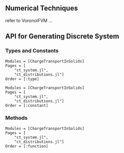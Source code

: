 ## Numerical Techniques
refer to VoronoiFVM ... 

## API for Generating Discrete System
### Types and Constants


```@autodocs
Modules = [ChargeTransportInSolids]
Pages = [
    "ct_system.jl",
    "ct_distributions.jl"]
Order = [:type]
```

```@autodocs
Modules = [ChargeTransportInSolids]
Pages = [
    "ct_system.jl",
    "ct_distributions.jl"]
Order = [:constant]
```
### Methods

```@autodocs
Modules = [ChargeTransportInSolids]
Pages = [
    "ct_system.jl",
    "ct_distributions.jl"]
Order = [:function]
```
